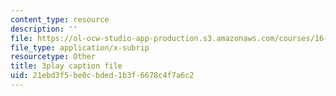 ```yaml
---
content_type: resource
description: ''
file: https://ol-ocw-studio-app-production.s3.amazonaws.com/courses/16-660j-introduction-to-lean-six-sigma-methods-january-iap-2012/21ebd3f5be0cbded1b3f6678c4f7a6c2_dNvt3SSm9Jc.srt
file_type: application/x-subrip
resourcetype: Other
title: 3play caption file
uid: 21ebd3f5-be0c-bded-1b3f-6678c4f7a6c2
---
```

